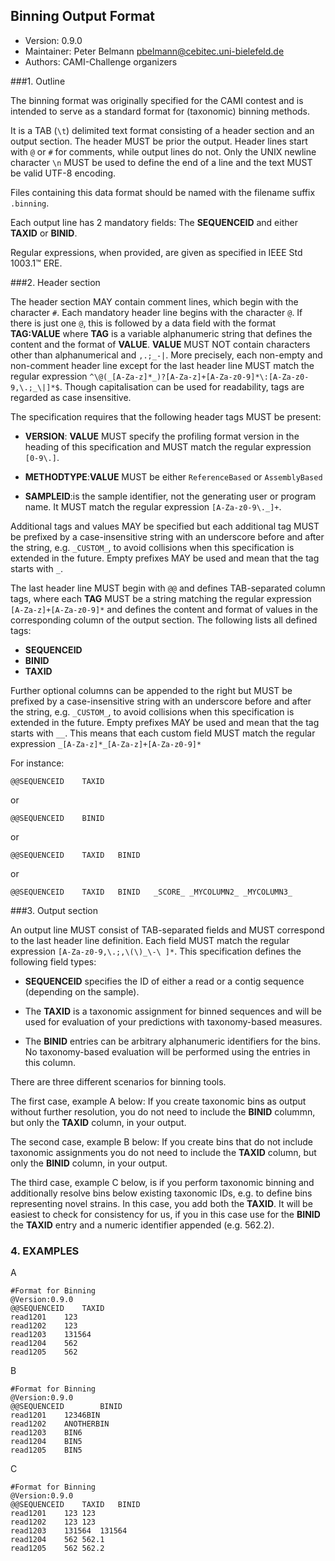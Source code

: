## Binning Output Format

  * Version:    0.9.0
  * Maintainer: Peter Belmann <pbelmann@cebitec.uni-bielefeld.de>
  * Authors: CAMI-Challenge organizers

###1. Outline

The binning format was originally specified for the CAMI contest and is intended to
serve as a standard format for (taxonomic) binning methods. 

It is a TAB (`\t`) delimited text format consisting of a header section and an output section.
The header MUST be prior the output. Header lines start with `@` or `#` for
comments, while output lines do not. Only the UNIX newline character `\n` MUST be used to define the end of a line and the text MUST be valid UTF-8 encoding.

Files containing this data format should be named with the filename suffix `.binning`.

Each output line has 2 mandatory fields: The **SEQUENCEID** and either **TAXID** or
**BINID**.

Regular expressions, when provided, are given as specified in IEEE Std 1003.1™ ERE.

###2. Header section

The header section MAY contain comment lines, which begin with the character
`#`. Each mandatory header line begins with the character `@`. If there is just
one `@`, this is followed by a data field with the format **TAG:VALUE** where **TAG**
is a variable alphanumeric string that defines the content and the format of
**VALUE**. **VALUE** MUST NOT contain characters other than alphanumerical and `,.;_-|`.
More precisely, each non-empty and non-comment header line except for the last
header line MUST match the regular expression `^\@(_[A-Za-z]*_)?[A-Za-z]+[A-Za-z0-9]*\:[A-Za-z0-9,\.;_\|]*$`. 
Though capitalisation can be used for readability, tags are regarded as case insensitive.

The specification requires that the following header tags MUST be present:

  * **VERSION**: **VALUE** MUST specify the profiling format version in the heading
  of this specification and MUST match the regular expression `[0-9\.]`.

  * **METHODTYPE**:**VALUE** MUST be either `ReferenceBased` or `AssemblyBased`

  * **SAMPLEID**:is the sample identifier, not the generating user or program name. It MUST match the regular  expression `[A-Za-z0-9\._]+`.

Additional tags and values MAY be specified but each additional tag MUST be
prefixed by a case-insensitive string with an underscore before and after the string,
e.g. `_CUSTOM_`, to avoid collisions when this specification is extended in the future.
Empty prefixes MAY be used and mean that the tag starts with `_`.

The last header line MUST begin with `@@` and defines TAB-separated column tags,
where each **TAG** MUST be a string matching the regular expression
`[A-Za-z]+[A-Za-z0-9]*` and defines the content and format of values in the
corresponding column of the output section. The following lists all defined tags:

  * **SEQUENCEID**
  * **BINID**
  * **TAXID**

Further optional columns can be appended to the right but MUST be 
prefixed by a case-insensitive string with an underscore before and after the string,
e.g. `_CUSTOM_`, to avoid collisions when this specification is extended in the future.
Empty prefixes MAY be used and mean that the tag starts with `__`. This means that each
custom field MUST match the regular expression `_[A-Za-z]*_[A-Za-z]+[A-Za-z0-9]*`

For instance: 

    @@SEQUENCEID	TAXID

or

    @@SEQUENCEID	BINID
or

    @@SEQUENCEID	TAXID	BINID

or

    @@SEQUENCEID	TAXID	BINID	_SCORE_	_MYCOLUMN2_	_MYCOLUMN3_

###3. Output section

An output line MUST consist of TAB-separated fields and MUST correspond to
the last header line definition. Each field MUST match the regular expression
`[A-Za-z0-9,\.;,\(\)_\-\ ]*`. This specification defines the following field types:

  * **SEQUENCEID** specifies the ID of either a read or a contig sequence (depending on
    the sample).

  * The **TAXID** is a taxonomic assignment for binned sequences and will be used for
    evaluation of your predictions with taxonomy-based measures.

  * The **BINID** entries can be arbitrary alphanumeric identifiers for the bins.
    No taxonomy-based evaluation will be performed using the entries in this
    column.

There are three different scenarios for binning tools.

The first case, example A below: If you create taxonomic bins as output without
further resolution, you do not need to include the **BINID** colummn, but only the
**TAXID** column, in your output.

The second case, example B below: If you create bins that do not include
taxonomic assignments you do not need to include the **TAXID** column, but only the
**BINID** column, in your output.

The third case, example C below, is if you perform taxonomic binning and
additionally resolve bins below existing taxonomic IDs, e.g. to define bins
representing novel strains. In this case, you add both the **TAXID**. It will be
easiest to check for consistency for us, if you in this case use for the **BINID**
the **TAXID** entry and a numeric identifier appended (e.g. 562.2).

### 4. EXAMPLES

A
```
#Format for Binning
@Version:0.9.0
@@SEQUENCEID	TAXID
read1201	123
read1202	123
read1203	131564
read1204	562
read1205	562
```
B
```
#Format for Binning
@Version:0.9.0
@@SEQUENCEID		BINID
read1201	12346BIN
read1202	ANOTHERBIN
read1203	BIN6
read1204	BIN5
read1205	BIN5
```
C
```
#Format for Binning
@Version:0.9.0
@@SEQUENCEID	TAXID	BINID
read1201	123	123
read1202	123	123
read1203	131564	131564
read1204	562	562.1
read1205	562	562.2
```
